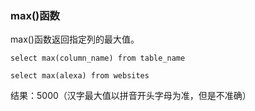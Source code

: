 ### max()函数

max()函数返回指定列的最大值。
```
select max(column_name) from table_name
```

```
select max(alexa) from websites
```
结果：5000（汉字最大值以拼音开头字母为准，但是不准确）

